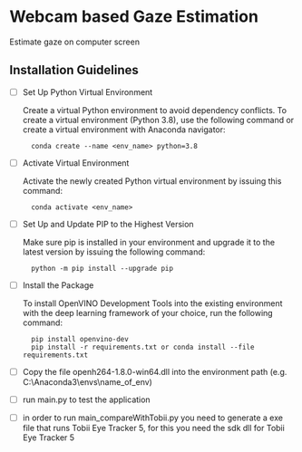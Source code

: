 # Webcam based Gaze Estimation
Estimate gaze on computer screen

## Installation Guidelines

- [ ] Set Up Python Virtual Environment

    Create a virtual Python environment to avoid dependency conflicts. To create a virtual environment (Python 3.8), use the following command or create a virtual environment with Anaconda navigator:

        conda create --name <env_name> python=3.8

- [ ] Activate Virtual Environment

    Activate the newly created Python virtual environment by issuing this command:    

        conda activate <env_name>

- [ ] Set Up and Update PIP to the Highest Version

    Make sure pip is installed in your environment and upgrade it to the latest version by issuing the following command:

        python -m pip install --upgrade pip

- [ ] Install the Package

    To install OpenVINO Development Tools into the existing environment with the deep learning framework of your choice, run the following command:

        pip install openvino-dev
        pip install -r requirements.txt or conda install --file requirements.txt

- [ ] Copy the file openh264-1.8.0-win64.dll into the environment path (e.g. C:\Anaconda3\envs\name_of_env)

- [ ] run main.py to test the application

- [ ] in order to run main_compareWithTobii.py you need to generate a exe file that runs Tobii Eye Tracker 5, for this you need the sdk dll for Tobii Eye Tracker 5